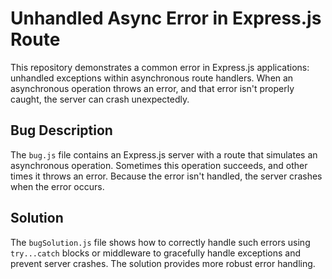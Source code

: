 # Unhandled Async Error in Express.js Route

This repository demonstrates a common error in Express.js applications: unhandled exceptions within asynchronous route handlers.  When an asynchronous operation throws an error, and that error isn't properly caught, the server can crash unexpectedly.

## Bug Description
The `bug.js` file contains an Express.js server with a route that simulates an asynchronous operation.  Sometimes this operation succeeds, and other times it throws an error.  Because the error isn't handled, the server crashes when the error occurs. 

## Solution
The `bugSolution.js` file shows how to correctly handle such errors using `try...catch` blocks or middleware to gracefully handle exceptions and prevent server crashes. The solution provides more robust error handling.